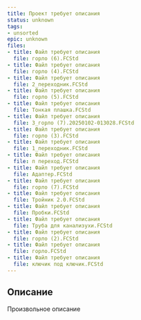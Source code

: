 ```yaml
---
title: Проект требует описания
status: unknown
tags:
- unsorted
epic: unknown
files:
- title: Файл требует описания
  file: горло (6).FCStd
- title: Файл требует описания
  file: горло (4).FCStd
- title: Файл требует описания
  file: 2_переходник.FCStd
- title: Файл требует описания
  file: горло (5).FCStd
- title: Файл требует описания
  file: Тонкая плашка.FCStd
- title: Файл требует описания
  file: 3_горло (7).20250102-013028.FCStd
- title: Файл требует описания
  file: горло (3).FCStd
- title: Файл требует описания
  file: 1_переходник.FCStd
- title: Файл требует описания
  file: п переход.FCStd
- title: Файл требует описания
  file: Адаптер.FCStd
- title: Файл требует описания
  file: горло (7).FCStd
- title: Файл требует описания
  file: Тройник 2.0.FCStd
- title: Файл требует описания
  file: Пробки.FCStd
- title: Файл требует описания
  file: Труба для канализухи.FCStd
- title: Файл требует описания
  file: горло (2).FCStd
- title: Файл требует описания
  file: горло.FCStd
- title: Файл требует описания
  file: ключик под ключик.FCStd
---
```



## Описание

Произвольное описание